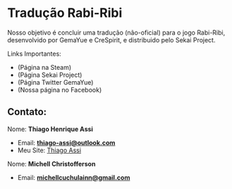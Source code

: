 # Tradução Rabi-Ribi
Nosso objetivo é concluir uma tradução (não-oficial) para o jogo Rabi-Ribi, desenvolvido por GemaYue e CreSpirit, e distribuido pelo Sekai Project.

Links Importantes:
- (Página na Steam)
- (Página Sekai Project)
- (Página Twitter GemaYue)
- (Nossa página no Facebook)

## Contato:
Nome: **Thiago Henrique Assi**
- Email: **thiago-assi@outlook.com**
- Meu Site: [Thiago Assi](https://thiago-assi.000webhostapp.com)

Nome: **Michell Christofferson**
- Email: **michellcuchulainn@gmail.com**
